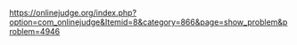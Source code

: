 https://onlinejudge.org/index.php?option=com_onlinejudge&Itemid=8&category=866&page=show_problem&problem=4946
